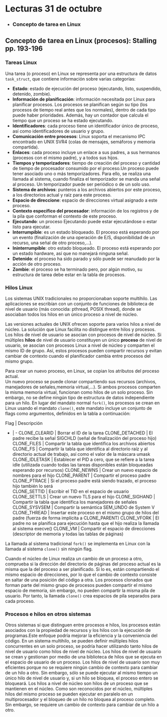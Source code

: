 # Lecturas 31 de octubre

* ### Concepto de tarea en Linux

## Concepto de tarea en Linux (procesos): Stalling pp. 193-196

### Tareas Linux

Una tarea (o proceso) en Linux se representa por una estructura de datos `task_struct`, que contiene información sobre varias categorías:
* **Estado**: estado de ejecución del proceso (ejecutando, listo, suspendido, detenido, zombie).
* **Información de planificación**: información necesitada por Linux para planificar procesos. Los procesos se planifican según su tipo (los procesos de tiempo real antes que los normales), dentro de cada tipo puede haber prioridades. Además, hay un contador que calcula el tiempo que un proceso se ha estado ejecutando.
* **Identificadores**: cada proceso tiene un identificador único de proceso, así como identificadores de usuario y grupo.
* **Comunicación entre procesos**: Linux soporta el mecanismo IPC encontrado en UNIX SVR4 (colas de mensajes, semáforos y memoria compartida).
* **Enlaces**: cada proceso incluye un enlace a sus padres, a sus hermanos (procesos con el mismo padre), y a todos sus hijos.
* **Tiempos y temporizadores**: tiempo de creación del proceso y cantidad de tiempo de procesador consumido por el proceso.Un proceso puede tener asociado uno o más temporizadores. Para ello, se realiza una llamada al sistema, cuando finaliza el temporizador se manda una señal al proceso. Un temporizador puede ser periódico o de un solo uso.
* **Sistema de archivos**: punteros a los archivos abiertos por este proceso, a los directorios actual y raíz para este proceso.
* **Espacio de direccione**: espacio de direcciones virtual asignado a este proceso.
* **Contexto específico del procesador**: información de los registros y de la pila que conforman el contexto de este proceso.
* **Ejecutando**: un proceso Ejecutando puede estar ejecutándose o estar listo para ejecutar.
* **Interrumpible**: es un estado bloqueado. El proceso está esperando por un evento (finalización de una operación de E/S, disponibilidad de un recurso, una señal de otro proceso,...).
* **Ininterrumpible**: otro estado bloqueado. El proceso está esperando por un estado hardware, así que no manejará ninguna señal.
* **Detenido**: el proceso ha sido parado y sólo puede ser reanudado por la acción de otro proceso.
* **Zombie**: el proceso se ha terminado pero, por algún motivo, su estructura de tarea debe estar en la tabla de procesos.

### Hilos Linux

Los sistemas UNIX tradicionales no proporcionaban soporte multihilo. Las aplicaciones se escribían con un conjunto de funciones de biblioteca de nivel de usuario (más conocida: pthread, POSIX thread), donde se asociaban todos los hilos en un único proceso a nivel de núcleo.

Las versiones actuales de UNIX ofrecen soporte para varios hilos a nivel de núcleo. La solución que Linux facilita no distingue entre hilos y procesos. Los hilos de nivel de usuario se asocian con procesos de nivel de núcleo.
Si múltiples **hilos** de nivel de usuario constituyen un único **proceso** de nivel de usuario, se asocian con procesos Linux a nivel de núcleo y comparten el mismo ID de grupo. Así, estos procesos pueden compartir recursos y evitan cambiar de contexto cuando el planificador cambia entre procesos del mismo grupo.


Para crear un nuevo proceso, en Linux, se copian los atributos del proceso actual.  
Un nuevo proceso se puede clonar compartiendo sus recursos (archivos, manejadores de señales,memoria virtual,...). Si ambos procesos comparten la misma memoria virtual, funcionan como hilos de un solo proceso. Sin embargo, no se define ningún tipo de estructura de datos independiente para un hilo.
En lugar del mandato normal `fork()`, los procesos se crean en Linux usando el mandato `clone()`, este mandato incluye un conjunto de flags como argumentos, definidos en la tabla a continuación:

Flag | Descripción
- | -
CLONE_CLEARID | Borrar el ID de la tarea
CLONE_DETACHED | El padre recibe la señal SIGCHLD (señal de finalización del proceso hijo)
CLONE_FILES | Compartir la tabla que identifica los archivos abiertos
CLONE_FS | Compartir la tabla que identifica al directorio raíz y al directorio actual de trabajo, así como el valor de la máscara umask
CLONE_IDLETASK | Establecer el PID a cero, que se refiere a la tarea idle (utilizada cuando todas las tareas disponibles están bloqueadas esperando por recursos)
CLONE_NEWNS | Crear un nuevo espacio de nombres para el hijo
CLONE_PARENT | Compartir el proceso padre
CLONE_PTRACE | Si el proceso padre está siendo trazado, el proceso hijo también lo será   
CLONE_SETTID | Escribir el TID en el espacio de usuario
CLONE_SETTLS | Crear un nuevo TLS para el hijo
CLONE_SIGHAND | Compartir la tabla que identifica los manejadores de señales
CLONE_SYSVSEM | Compartir la semántica SEM_UNDO de System V
CLONE_THREAD | Insertar este proceso en el mismo grupo de hilos del padre (fuerza de forma implícita a CLONE_PARENT)
CLONE_VFORK | El padre no se planifica para ejecución hasta que el hijo realiza la llamada al sistema execve()
CLONE_VM | Compartir el espacio de direcciones (descriptor de memoria y todas las tablas de páginas)

La llamada al sistema tradicional `fork()` se implementa en Linux con la llamada al sistema `clone()` sin ningún flag.

Cuando el núcleo de Linux realiza un cambio de un proceso a otro, comprueba si la dirección del directorio de páginas del proceso actual es la misma que la del proceso a ser planificado. Si lo es, están compartiendo el mismo espacio de direcciones, por lo que el cambio de contexto consiste en saltar de una posición del código a otra.
Los procesos clonados que forman parte del mismo grupo de procesos pueden compartir el mismo espacio de memoria, sin embargo, no pueden compartir la misma pila de usuario. Por tanto, la llamada `clone()` crea espacios de pila separados para cada proceso.

### Procesos e hilos en otros sistemas
Otros sistemas sí que distinguen entre procesos e hilos, los procesos están asociados con la propiedad de recursos y los hilos con la ejecución de programas.Este enfoque podría mejorar la eficiencia y la conveniencia del código.
En un sistema multihilo, se pueden definir múltiples hilos concurrentes en un solo proceso, se podría hacer utilizando tanto hilos de nivel de usuario como hilos de nivel de núcleo. Los hilos de nivel de usuario se crean y gestionan por medio de una biblioteca de hilos que se ejecuta en el espacio de usuario de un proceso. Los hilos de nivel de usuario son muy eficientes porque no se requiere ningún cambio de contexto para cambiar de un hilo a otro. Sin embargo, sólo se puede ejecutar al mismo tiempo un único hilo de nivel de usuario y, si un hilo se bloquea, el proceso entero se bloqueará. Los hilos a nivel de núcleo son hilos de un proceso que se mantienen en el núcleo. Como son reconocidos por el núcleo, múltiples hilos del mismo proceso  se pueden ejecutar en paralelo en un multiprocesador y el bloqueo de un hilo no bloquea al proceso completo. Sin embargo, se requiere un cambio de contexto para cambiar de un hilo a otro.
